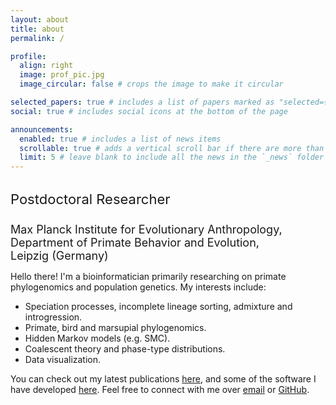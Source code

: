 ```yaml
---
layout: about
title: about
permalink: /

profile:
  align: right
  image: prof_pic.jpg
  image_circular: false # crops the image to make it circular

selected_papers: true # includes a list of papers marked as "selected={true}"
social: true # includes social icons at the bottom of the page

announcements:
  enabled: true # includes a list of news items
  scrollable: true # adds a vertical scroll bar if there are more than 3 news items
  limit: 5 # leave blank to include all the news in the `_news` folder
---
```


<h1 style="font-weight: 400; font-size:22px">Postdoctoral Researcher</h1>
<h1 style="font-weight: 400; font-size:18px">Max Planck Institute for Evolutionary Anthropology,<br/>Department of Primate Behavior and Evolution,<br/>Leipzig (Germany)</h1>

Hello there! I'm a bioinformatician primarily researching on primate phylogenomics and population genetics. My interests include:
* Speciation processes, incomplete lineage sorting, admixture and introgression.
* Primate, bird and marsupial phylogenomics. 
* Hidden Markov models (e.g. SMC).
* Coalescent theory and phase-type distributions. 
* Data visualization. 

You can check out my latest publications [here](/publications/), and some of the software I have developed [here](/repositories/). Feel free to connect with me over <a href = "mailto: iker_rivas_gonzalez@eva.mpg.de">email</a> or [GitHub](https://github.com/rivasiker/).

